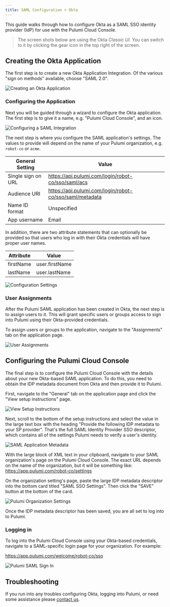 ```yaml
---
title: SAML Configuration > Okta
---
```


This guide walks through how to configure Okta as a SAML SSO identity provider (IdP) for use with
the Pulumi Cloud Console.

> The screen shots below are using the Okta _Classic UI_. You can switch to it by clicking the gear
> icon in the top right of the screen.

## Creating the Okta Application

The first step is to create a new Okta Application Integration. Of the various "sign on methods"
available, choose "SAML 2.0".

![Creating an Okta Application](../../images/reference/service/saml-okta/create-okta-application.png)

### Configuring the Application

Next you will be guided through a wizard to configure the Okta application. The first step is to
give it a name, e.g. "Pulumi Cloud Console", and an icon.

![Configuring a SAML Integration](../../images/reference/service/saml-okta/create-saml-integration.png)

The next step is where you configure the SAML application's settings. The values to provide will
depend on the name of your Pulumi organization, e.g. `robot-co` or `acme`.

| General Setting | Value |
| --------------- | ----- |
| Single sign on URL | https://api.pulumi.com/login/robot-co/sso/saml/acs |
| Audience URI | https://api.pulumi.com/login/robot-co/sso/saml/metadata |
| Name ID format | Unspecified |
| App username | Email |

In addition, there are two attribute statements that can optionally be provided so that users
who log in with their Okta credentials will have proper user names.

| Attribute | Value | 
| --------- | ----- |
| firstName | user.firstName |
| lastName  | user.lastName  |


![Configuration Settings](../../images/reference/service/saml-okta/configure-saml-settings.png)

### User Assignments

After the Pulumi SAML application has been created in Okta, the next step is to assign users to it.
This will grant specific users or groups access to sign into Pulumi using their Okta-provided
credentials.

To assign users or groups to the application, navigate to the "Assignments" tab on the application
page.

![User Assignments](../../images/reference/service/saml-okta/user-assignments.png)

## Configuring the Pulumi Cloud Console

The final step is to configure the Pulumi Cloud Console with the details about your new Okta-based
SAML application. To do this, you need to obtain the IDP metadata document from Okta and then provide
it to Pulumi.

First, navigate to the "General" tab on the application page and click the "View setup instructions"
page.

![View Setup Instructions](../../images/reference/service/saml-okta/view-setup-instructions.png)

Next, scroll to the bottom of the setup instructions and select the value in the large text box
with the heading "Provide the following IDP metadata to your SP provider". That's the full SAML
Identity Provider SSO descriptor, which contains all of the settings Pulumi needs to verify
a user's identity.

![SAML Application Metadata](../../images/reference/service/saml-okta/okta-xml-descriptor.png)

With the large block of XML text in your clipboard, navigate to your SAML organization's page on
the Pulumi Cloud Console. The exact URL depends on the name of the organization, but it will be
something like:
https://app.pulumi.com/robot-co/settings

On the organization setting's page, paste the large IDP metadata descriptor into the bottom card
titled "SAML SSO Settings". Then click the "SAVE" button at the bottom of the card.

![Pulumi Organization Settings](../../images/reference/service/saml-okta/pulumi-org-settings.png)

Once the IDP metadata descriptor has been saved, you are all set to log into to Pulumi.

### Logging in

To log into the Pulumi Cloud Console using your Okta-based credentials, navigate to a SAML-specific
login page for your organization. For example:

https://app.pulumi.com/welcome/robot-co/sso

![Pulumi SAML Sign In](../../images/reference/service/saml-okta/pulumi-saml-signin.png)

## Troubleshooting

If you run into any troubles configuring Okta, logging into Pulumi, or need some assistance please
[contact us](https://www.pulumi.com/about/#contact-us).
